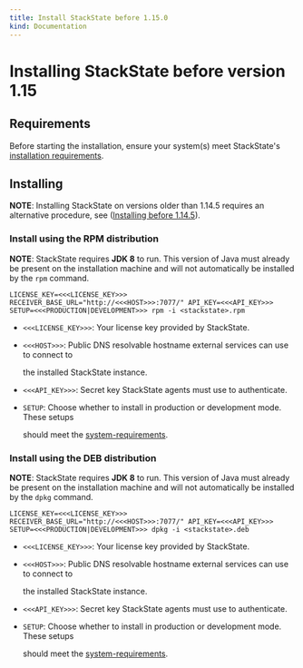 ```yaml
---
title: Install StackState before 1.15.0
kind: Documentation
---
```


# Installing StackState before version 1.15

## Requirements

Before starting the installation, ensure your system\(s\) meet StackState's [installation requirements](https://github.com/mpvvliet/stackstate-docs/tree/0f69067c340456b272cfe50e249f4f4ee680f8d9/setup/installation/requirements/README.md).

## Installing

**NOTE**: Installing StackState on versions older than 1.14.5 requires an alternative procedure, see \([Installing before 1.14.5](https://github.com/mpvvliet/stackstate-docs/tree/0f69067c340456b272cfe50e249f4f4ee680f8d9/setup/installation/installing_pre1_14_5/README.md)\).

### Install using the RPM distribution

**NOTE**: StackState requires **JDK 8** to run. This version of Java must already be present on the installation machine and will not automatically be installed by the `rpm` command.

`LICENSE_KEY=<<<LICENSE_KEY>>> RECEIVER_BASE_URL="http://<<<HOST>>>:7077/" API_KEY=<<<API_KEY>>> SETUP=<<<PRODUCTION|DEVELOPMENT>>> rpm -i <stackstate>.rpm`

* `<<<LICENSE_KEY>>>`: Your license key provided by StackState.
* `<<<HOST>>>`: Public DNS resolvable hostname external services can use to connect to

  the installed StackState instance.

* `<<<API_KEY>>>`: Secret key StackState agents must use to authenticate.
* `SETUP`: Choose whether to install in production or development mode. These setups

  should meet the [system-requirements](https://github.com/mpvvliet/stackstate-docs/tree/0f69067c340456b272cfe50e249f4f4ee680f8d9/setup/installation/requirements/README.md).

### Install using the DEB distribution

**NOTE**: StackState requires **JDK 8** to run. This version of Java must already be present on the installation machine and will not automatically be installed by the `dpkg` command.

`LICENSE_KEY=<<<LICENSE_KEY>>> RECEIVER_BASE_URL="http://<<<HOST>>>:7077/" API_KEY=<<<API_KEY>>> SETUP=<<<PRODUCTION|DEVELOPMENT>>> dpkg -i <stackstate>.deb`

* `<<<LICENSE_KEY>>>`: Your license key provided by StackState.
* `<<<HOST>>>`: Public DNS resolvable hostname external services can use to connect to

  the installed StackState instance.

* `<<<API_KEY>>>`: Secret key StackState agents must use to authenticate.
* `SETUP`: Choose whether to install in production or development mode. These setups

  should meet the [system-requirements](https://github.com/mpvvliet/stackstate-docs/tree/0f69067c340456b272cfe50e249f4f4ee680f8d9/setup/installation/requirements/README.md).

